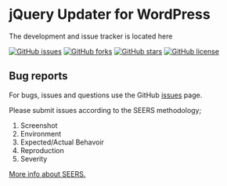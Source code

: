 # jQuery Updater for WordPress #
The development and issue tracker is located here

[![GitHub issues](https://img.shields.io/github/issues/ramoonus/jquery-updater.svg)](https://github.com/ramoonus/jquery-updater/issues)
[![GitHub forks](https://img.shields.io/github/forks/ramoonus/jquery-updater.svg)](https://github.com/ramoonus/jquery-updater/network)
[![GitHub stars](https://img.shields.io/github/stars/ramoonus/jquery-updater.svg)](https://github.com/ramoonus/jquery-updater/stargazers)
[![GitHub license](https://img.shields.io/badge/license-GPLv3-blue.svg)](https://raw.githubusercontent.com/ramoonus/jquery-updater/master/LICENSE)

## Bug reports ##
For bugs, issues and questions use the GitHub [issues](https://github.com/Ramoonus/jQuery-Updater/issues) page.

Please submit issues according to the SEERS methodology; 

1. Screenshot
2. Environment
3. Expected/Actual Behavoir
4. Reproduction
5. Severity

[More info about SEERS. ](http://www.slideshare.net/booshtukka/seers-standardised-bug-reporting)